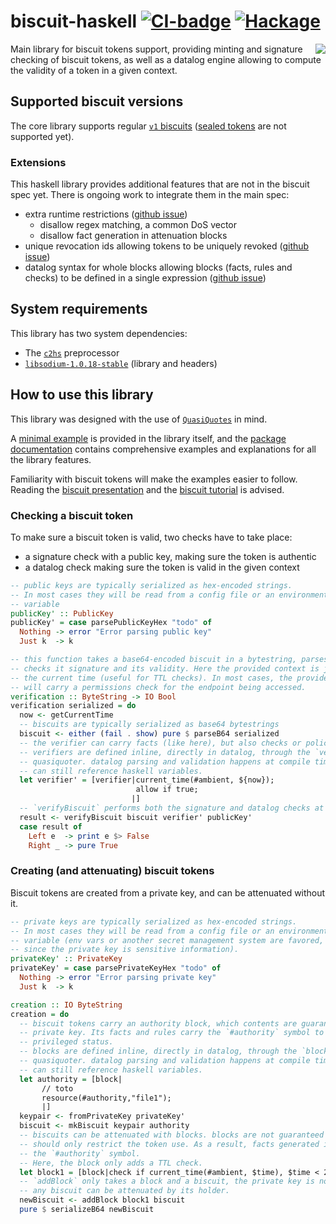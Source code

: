# biscuit-haskell [![CI-badge][CI-badge]][CI-url] [![Hackage][hackage]][hackage-url]

<img src="https://raw.githubusercontent.com/divarvel/biscuit-haskell/main/assets/biscuit-logo.png" align=right>

Main library for biscuit tokens support, providing minting and signature checking of biscuit tokens, as well as a datalog engine allowing to compute the validity of a token in a given context.

## Supported biscuit versions

The core library supports regular [`v1` biscuits][v1spec] ([sealed tokens][v1sealedspec] are not supported yet).

### Extensions

This haskell library provides additional features that are not in the biscuit spec yet. There is ongoing work to integrate them in the main spec:

- extra runtime restrictions ([github issue](https://github.com/CleverCloud/biscuit/issues/69))
  - disallow regex matching, a common DoS vector
  - disallow fact generation in attenuation blocks
- unique revocation ids allowing tokens to be uniquely revoked ([github issue](https://github.com/CleverCloud/biscuit/issues/68))
- datalog syntax for whole blocks allowing blocks (facts, rules and checks) to be defined in a single expression ([github issue](https://github.com/CleverCloud/biscuit/issues/70))

## System requirements

This library has two system dependencies:

- The [`c2hs`](https://hackage.haskell.org/package/c2hs) preprocessor
- [`libsodium-1.0.18-stable`](https://download.libsodium.org/libsodium/releases/) (library and headers)

## How to use this library

This library was designed with the use of [`QuasiQuotes`][quasiquotes] in mind.

A [minimal example][biscuitexample] is provided in the library itself, and the [package documentation][packagedoc] contains comprehensive examples and explanations for all the library features.

Familiarity with biscuit tokens will make the examples easier to follow.
Reading the [biscuit presentation][biscuit] and the [biscuit tutorial][biscuittutorial] is advised.

### Checking a biscuit token

To make sure a biscuit token is valid, two checks have to take place:

- a signature check with a public key, making sure the token is authentic
- a datalog check making sure the token is valid in the given context

```haskell
-- public keys are typically serialized as hex-encoded strings.
-- In most cases they will be read from a config file or an environment
-- variable
publicKey' :: PublicKey
publicKey' = case parsePublicKeyHex "todo" of
  Nothing -> error "Error parsing public key"
  Just k  -> k

-- this function takes a base64-encoded biscuit in a bytestring, parses it,
-- checks it signature and its validity. Here the provided context is just
-- the current time (useful for TTL checks). In most cases, the provided context
-- will carry a permissions check for the endpoint being accessed.
verification :: ByteString -> IO Bool
verification serialized = do
  now <- getCurrentTime
  -- biscuits are typically serialized as base64 bytestrings
  biscuit <- either (fail . show) pure $ parseB64 serialized
  -- the verifier can carry facts (like here), but also checks or policies
  -- verifiers are defined inline, directly in datalog, through the `verifier`
  -- quasiquoter. datalog parsing and validation happens at compile time, but
  -- can still reference haskell variables.
  let verifier' = [verifier|current_time(#ambient, ${now});
                            allow if true;
                           |]
  -- `verifyBiscuit` performs both the signature and datalog checks at the same time
  result <- verifyBiscuit biscuit verifier' publicKey'
  case result of
    Left e  -> print e $> False
    Right _ -> pure True
```

### Creating (and attenuating) biscuit tokens

Biscuit tokens are created from a private key, and can be attenuated without it.

```haskell
-- private keys are typically serialized as hex-encoded strings.
-- In most cases they will be read from a config file or an environment
-- variable (env vars or another secret management system are favored,
-- since the private key is sensitive information).
privateKey' :: PrivateKey
privateKey' = case parsePrivateKeyHex "todo" of
  Nothing -> error "Error parsing private key"
  Just k  -> k

creation :: IO ByteString
creation = do
  -- biscuit tokens carry an authority block, which contents are guaranteed by the
  -- private key. Its facts and rules carry the `#authority` symbol to denote their
  -- privileged status.
  -- blocks are defined inline, directly in datalog, through the `block`
  -- quasiquoter. datalog parsing and validation happens at compile time, but
  -- can still reference haskell variables.
  let authority = [block|
       // toto
       resource(#authority,"file1");
       |]
  keypair <- fromPrivateKey privateKey'
  biscuit <- mkBiscuit keypair authority
  -- biscuits can be attenuated with blocks. blocks are not guaranteed by the private key and
  -- should only restrict the token use. As a result, facts generated in blocks cannot carry
  -- the `#authority` symbol.
  -- Here, the block only adds a TTL check.
  let block1 = [block|check if current_time(#ambient, $time), $time < 2021-05-08T00:00:00Z;|]
  -- `addBlock` only takes a block and a biscuit, the private key is not needed:
  -- any biscuit can be attenuated by its holder.
  newBiscuit <- addBlock block1 biscuit
  pure $ serializeB64 newBiscuit
```

[CI-badge]: https://img.shields.io/github/workflow/status/Divarvel/biscuit-haskell/CI?style=flat-square
[CI-url]: https://github.com/Divarvel/biscuit-haskell/actions
[Hackage]: https://img.shields.io/hackage/v/biscuit-haskell?color=purple&style=flat-square
[hackage-url]: https://hackage.haskell.org/package/biscuit-haskell
[gcouprie]: https://github.com/geal
[biscuit]: https://www.clever-cloud.com/blog/engineering/2021/04/12/introduction-to-biscuit/
[biscuittutorial]: https://www.clever-cloud.com/blog/engineering/2021/04/15/biscuit-tutorial/
[v1spec]: https://github.com/CleverCloud/biscuit/blob/master/SPECIFICATIONS.md#version-1
[v1sealedspec]: https://github.com/CleverCloud/biscuit/blob/master/SPECIFICATIONS.md#sealed-tokens
[extensionissue]: https://github.com/CleverCloud/biscuit/issues/69
[quasiquotes]: https://wiki.haskell.org/Quasiquotation
[biscuitexample]: https://github.com/divarvel/biscuit-haskell/blob/main/biscuit/src/Auth/Biscuit/Example.hs
[packagedoc]: https://hackage.haskell.org/package/biscuit-haskell-0.1.0.0/docs/Auth-Biscuit.html
